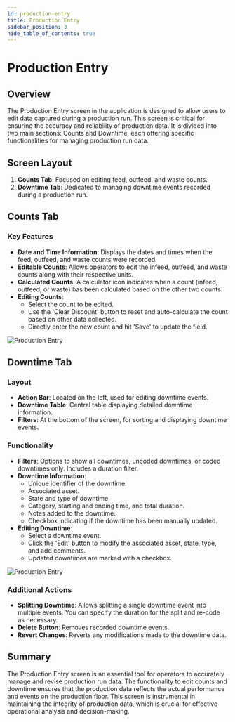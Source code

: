 ```yaml
---
id: production-entry
title: Production Entry
sidebar_position: 3
hide_table_of_contents: true
---
```


# Production Entry

## Overview

The Production Entry screen in the application is designed to allow users to edit data captured during a production run. This screen is critical for ensuring the accuracy and reliability of production data. It is divided into two main sections: Counts and Downtime, each offering specific functionalities for managing production run data.

## Screen Layout

1. **Counts Tab**: Focused on editing feed, outfeed, and waste counts.
2. **Downtime Tab**: Dedicated to managing downtime events recorded during a production run.

## Counts Tab

### Key Features
- **Date and Time Information**: Displays the dates and times when the feed, outfeed, and waste counts were recorded.
- **Editable Counts**: Allows operators to edit the infeed, outfeed, and waste counts along with their respective units.
- **Calculated Counts**: A calculator icon indicates when a count (infeed, outfeed, or waste) has been calculated based on the other two counts.
- **Editing Counts**: 
  - Select the count to be edited.
  - Use the 'Clear Discount' button to reset and auto-calculate the count based on other data collected.
  - Directly enter the new count and hit 'Save' to update the field.

![Production Entry](/img/ops-operations-production-entry1.png)

## Downtime Tab

### Layout
- **Action Bar**: Located on the left, used for editing downtime events.
- **Downtime Table**: Central table displaying detailed downtime information.
- **Filters**: At the bottom of the screen, for sorting and displaying downtime events.

### Functionality
- **Filters**: Options to show all downtimes, uncoded downtimes, or coded downtimes only. Includes a duration filter.
- **Downtime Information**: 
  - Unique identifier of the downtime.
  - Associated asset.
  - State and type of downtime.
  - Category, starting and ending time, and total duration.
  - Notes added to the downtime.
  - Checkbox indicating if the downtime has been manually updated.
- **Editing Downtime**: 
  - Select a downtime event.
  - Click the 'Edit' button to modify the associated asset, state, type, and add comments.
  - Updated downtimes are marked with a checkbox.

![Production Entry](/img/ops-operations-production-entry2.png)

### Additional Actions
- **Splitting Downtime**: Allows splitting a single downtime event into multiple events. You can specify the duration for the split and re-code as necessary.
- **Delete Button**: Removes recorded downtime events.
- **Revert Changes**: Reverts any modifications made to the downtime data.

## Summary

The Production Entry screen is an essential tool for operators to accurately manage and revise production run data. The functionality to edit counts and downtime ensures that the production data reflects the actual performance and events on the production floor. This screen is instrumental in maintaining the integrity of production data, which is crucial for effective operational analysis and decision-making.

